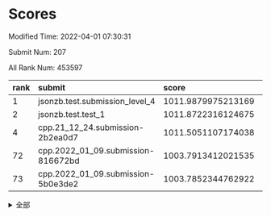 # Scores

Modified Time: 2022-04-01 07:30:31

Submit Num: 207

All Rank Num: 453597

| rank |               submit               |       score        |       sigma        | pk_num |
| :--- | :--------------------------------- | :----------------- | :----------------- | :----- |
| 1    | jsonzb.test.submission_level_4     | 1011.9879975213169 | 0.7833853287119645 | 8766   |
| 2    | jsonzb.test.test_1                 | 1011.8722316124675 | 0.7951391756809252 | 8764   |
| 4    | cpp.21_12_24.submission-2b2ea0d7   | 1011.5051107174038 | 0.7908059120881059 | 8770   |
| 72   | cpp.2022_01_09.submission-816672bd | 1003.7913412021535 | 0.7082097717365929 | 8764   |
| 73   | cpp.2022_01_09.submission-5b0e3de2 | 1003.7852344762922 | 0.7016926696705015 | 8763   |


<details>
<summary>全部</summary>

| rank |                 submit                 |       score        |       sigma        | pk_num |
| :--- | :------------------------------------- | :----------------- | :----------------- | :----- |
| 1    | jsonzb.test.submission_level_4         | 1011.9879975213169 | 0.7833853287119645 | 8766   |
| 2    | jsonzb.test.test_1                     | 1011.8722316124675 | 0.7951391756809252 | 8764   |
| 3    | gobigger.level_3.submission_level_3_19 | 1011.8347195764314 | 0.7784264932067948 | 8761   |
| 4    | cpp.21_12_24.submission-2b2ea0d7       | 1011.5051107174038 | 0.7908059120881059 | 8770   |
| 5    | gobigger.level_3.submission_level_3_16 | 1011.436019296358  | 0.7773999188328254 | 8761   |
| 6    | gobigger.level_3.submission_level_3_26 | 1011.4205929021563 | 0.7682458820141547 | 8765   |
| 7    | gobigger.level_3.submission_level_3_11 | 1011.3432488944618 | 0.7642303844389501 | 8766   |
| 8    | gobigger.level_3.submission_level_3_39 | 1011.1947665825766 | 0.7686381614515996 | 8764   |
| 9    | gobigger.level_3.submission_level_3_18 | 1011.1064834250666 | 0.7774754114532942 | 8767   |
| 10   | gobigger.level_3.submission_level_3_13 | 1011.0673084532309 | 0.7466345191850343 | 8768   |
| 11   | gobigger.level_3.submission_level_3_9  | 1010.9281572011258 | 0.7825819606372868 | 8764   |
| 12   | gobigger.level_3.submission_level_3_36 | 1010.9178253119533 | 0.7709274094146914 | 8767   |
| 13   | gobigger.level_3.submission_level_3_44 | 1010.7397615030789 | 0.7840582576497489 | 8767   |
| 14   | gobigger.level_3.submission_level_3_8  | 1010.698269483343  | 0.7591270719767266 | 8769   |
| 15   | gobigger.level_3.submission_level_3_14 | 1010.6261424234731 | 0.7794994410786096 | 8766   |
| 16   | gobigger.level_3.submission_level_3_30 | 1010.6238044064111 | 0.7525799735003219 | 8767   |
| 17   | gobigger.level_3.submission_level_3_31 | 1010.5894718872539 | 0.7542613890206418 | 8766   |
| 18   | gobigger.level_3.submission_level_3_41 | 1010.584752223419  | 0.7769051204361659 | 8771   |
| 19   | gobigger.level_3.submission_level_3_28 | 1010.4574285384723 | 0.7798904635022682 | 8770   |
| 20   | gobigger.level_3.submission_level_3_27 | 1010.3531773776    | 0.7593215833599282 | 8770   |
| 21   | gobigger.level_3.submission_level_3_47 | 1010.2353546144567 | 0.765054655375824  | 8764   |
| 22   | gobigger.level_3.submission_level_3_12 | 1010.2301927487227 | 0.7610368866667319 | 8762   |
| 23   | gobigger.level_3.submission_level_3_20 | 1010.2047876115498 | 0.7397647991162392 | 8767   |
| 24   | gobigger.level_3.submission_level_3_48 | 1010.1975733100719 | 0.7410165117177312 | 8765   |
| 25   | gobigger.level_3.submission_level_3_7  | 1010.1751527074539 | 0.766225599123204  | 8766   |
| 26   | gobigger.level_3.submission_level_3_29 | 1010.0988705008299 | 0.7504100840945723 | 8766   |
| 27   | gobigger.level_3.submission_level_3_0  | 1010.0319120627981 | 0.7560531235678861 | 8767   |
| 28   | gobigger.level_3.submission_level_3_43 | 1010.005390435125  | 0.742082596030302  | 8761   |
| 29   | gobigger.level_3.submission_level_3_45 | 1009.9725991536849 | 0.7484909096742235 | 8767   |
| 30   | gobigger.level_3.submission_level_3_38 | 1009.9714964185473 | 0.7450591005662819 | 8762   |
| 31   | gobigger.level_3.submission_level_3_6  | 1009.9701105581426 | 0.7721757789456487 | 8763   |
| 32   | gobigger.level_3.submission_level_3_1  | 1009.9421103628737 | 0.7687983217333412 | 8763   |
| 33   | gobigger.level_3.submission_level_3_2  | 1009.8819976034364 | 0.7756796273121014 | 8762   |
| 34   | gobigger.level_3.submission_level_3_37 | 1009.8783454779564 | 0.7556615101071226 | 8766   |
| 35   | gobigger.level_3.submission_level_3_22 | 1009.8484815971973 | 0.7490203829070514 | 8760   |
| 36   | gobigger.level_3.submission_level_3_5  | 1009.813133051739  | 0.7520333711808215 | 8765   |
| 37   | gobigger.level_3.submission_level_3_46 | 1009.6639577337986 | 0.7637617570620892 | 8765   |
| 38   | gobigger.level_3.submission_level_3_24 | 1009.6206939691999 | 0.7287256567388213 | 8760   |
| 39   | gobigger.level_3.submission_level_3_35 | 1009.6066376983933 | 0.7444464729197955 | 8767   |
| 40   | gobigger.level_3.submission_level_3_40 | 1009.5528876694444 | 0.7483177819107187 | 8763   |
| 41   | gobigger.level_3.submission_level_3_49 | 1009.5060736382698 | 0.7358745646152368 | 8764   |
| 42   | gobigger.level_3.submission_level_3_17 | 1009.3889202004922 | 0.7548698199076919 | 8765   |
| 43   | gobigger.level_3.submission_level_3_10 | 1009.3778911012579 | 0.7620791736663698 | 8759   |
| 44   | gobigger.level_3.submission_level_3_4  | 1009.2630240253686 | 0.7746182310771014 | 8764   |
| 45   | gobigger.level_3.submission_level_3_23 | 1009.199815195182  | 0.7585683663255293 | 8770   |
| 46   | gobigger.level_3.submission_level_3_42 | 1009.1706772996906 | 0.7579599778160427 | 8766   |
| 47   | gobigger.level_3.submission_level_3_21 | 1009.0205915807536 | 0.7405184228165742 | 8769   |
| 48   | gobigger.level_3.submission_level_3_32 | 1008.977871057272  | 0.7588482295689452 | 8769   |
| 49   | gobigger.level_3.submission_level_3_15 | 1008.9682834682778 | 0.7390816565604719 | 8763   |
| 50   | gobigger.level_3.submission_level_3_33 | 1008.9276513038906 | 0.75795860620229   | 8763   |
| 51   | gobigger.level_3.submission_level_3_3  | 1008.8928609497625 | 0.7512574909757038 | 8767   |
| 52   | gobigger.level_3.submission_level_3_34 | 1008.8880645168782 | 0.7495291672574399 | 8767   |
| 53   | gobigger.level_3.submission_level_3_25 | 1008.7237326969436 | 0.7254836083772503 | 8763   |
| 54   | gobigger.level_1.submission_level_1_32 | 1004.8679052989952 | 0.7182675443794694 | 8772   |
| 55   | gobigger.level_1.submission_level_1_0  | 1004.7929255178062 | 0.7189662041857217 | 8764   |
| 56   | gobigger.level_1.submission_level_1_37 | 1004.6988910831377 | 0.7291661168620602 | 8768   |
| 57   | gobigger.level_1.submission_level_1_21 | 1004.3990468613508 | 0.7148456754088045 | 8766   |
| 58   | gobigger.level_1.submission_level_1_41 | 1004.2522382349401 | 0.7116569576663209 | 8763   |
| 59   | gobigger.level_1.submission_level_1_13 | 1004.2329418534661 | 0.7130191608791817 | 8772   |
| 60   | gobigger.level_1.submission_level_1_29 | 1004.219153899986  | 0.7179870562982326 | 8768   |
| 61   | gobigger.level_1.submission_level_1_22 | 1004.2143406254366 | 0.7145816767419835 | 8761   |
| 62   | gobigger.level_1.submission_level_1_38 | 1004.1843148754929 | 0.7169628691783217 | 8763   |
| 63   | gobigger.level_1.submission_level_1_47 | 1004.1516336540273 | 0.6982222253435731 | 8765   |
| 64   | gobigger.level_1.submission_level_1_16 | 1004.0636738079472 | 0.7073608713019629 | 8770   |
| 65   | gobigger.level_1.submission_level_1_30 | 1004.0429810915863 | 0.7063322649859172 | 8765   |
| 66   | gobigger.level_1.submission_level_1_5  | 1004.0402320392391 | 0.7225509668299072 | 8765   |
| 67   | gobigger.level_1.submission_level_1_7  | 1003.9092533136541 | 0.7126496047358428 | 8762   |
| 68   | gobigger.level_1.submission_level_1_28 | 1003.8495885540514 | 0.7139846039736308 | 8772   |
| 69   | gobigger.level_1.submission_level_1_31 | 1003.8412335481639 | 0.7076036883083848 | 8766   |
| 70   | gobigger.level_1.submission_level_1_4  | 1003.8380411096646 | 0.7083954585747051 | 8764   |
| 71   | gobigger.level_1.submission_level_1_1  | 1003.7987661574648 | 0.7188128377357034 | 8769   |
| 72   | cpp.2022_01_09.submission-816672bd     | 1003.7913412021535 | 0.7082097717365929 | 8764   |
| 73   | cpp.2022_01_09.submission-5b0e3de2     | 1003.7852344762922 | 0.7016926696705015 | 8763   |
| 74   | gobigger.level_1.submission_level_1_44 | 1003.7814006604492 | 0.7172870967555789 | 8767   |
| 75   | gobigger.level_1.submission_level_1_46 | 1003.7351914805764 | 0.7084786972665572 | 8768   |
| 76   | gobigger.level_1.submission_level_1_18 | 1003.6907339563198 | 0.7080479203472402 | 8766   |
| 77   | gobigger.level_1.submission_level_1_34 | 1003.6875778645788 | 0.712224089134183  | 8765   |
| 78   | gobigger.level_1.submission_level_1_36 | 1003.6707765620181 | 0.7159884952681619 | 8770   |
| 79   | gobigger.level_1.submission_level_1_48 | 1003.6012316152469 | 0.7212586394442767 | 8765   |
| 80   | gobigger.level_1.submission_level_1_20 | 1003.5934211713845 | 0.7152728374327191 | 8767   |
| 81   | gobigger.level_1.submission_level_1_43 | 1003.4901387852067 | 0.7246095939747748 | 8768   |
| 82   | gobigger.level_1.submission_level_1_40 | 1003.4572494900253 | 0.7280093764463033 | 8764   |
| 83   | gobigger.level_1.submission_level_1_35 | 1003.3640081728724 | 0.7117826415324977 | 8759   |
| 84   | gobigger.level_1.submission_level_1_15 | 1003.145563741694  | 0.7106863513408457 | 8770   |
| 85   | gobigger.level_1.submission_level_1_42 | 1003.1359620079561 | 0.7075486017879318 | 8768   |
| 86   | gobigger.level_1.submission_level_1_49 | 1003.0983266341447 | 0.7218111701077233 | 8767   |
| 87   | gobigger.level_1.submission_level_1_25 | 1003.074086248342  | 0.7216377099782944 | 8760   |
| 88   | gobigger.level_1.submission_level_1_10 | 1002.9728696627478 | 0.7089018383269982 | 8764   |
| 89   | gobigger.level_1.submission_level_1_2  | 1002.9161002316357 | 0.7082229247340914 | 8766   |
| 90   | gobigger.level_1.submission_level_1_6  | 1002.8784156688398 | 0.7135558598137443 | 8760   |
| 91   | gobigger.level_1.submission_level_1_17 | 1002.8637854135328 | 0.716984061713424  | 8763   |
| 92   | gobigger.level_1.submission_level_1_33 | 1002.8569940108622 | 0.7117384721900768 | 8765   |
| 93   | gobigger.level_1.submission_level_1_24 | 1002.846925830314  | 0.7158881288030353 | 8763   |
| 94   | gobigger.level_1.submission_level_1_39 | 1002.8373616804341 | 0.7145189468646957 | 8764   |
| 95   | gobigger.level_1.submission_level_1_45 | 1002.8140050935118 | 0.713898607640052  | 8767   |
| 96   | gobigger.level_1.submission_level_1_26 | 1002.8118832915764 | 0.721325820606666  | 8770   |
| 97   | gobigger.level_1.submission_level_1_3  | 1002.6937225243855 | 0.7070797563077643 | 8764   |
| 98   | gobigger.level_1.submission_level_1_12 | 1002.5907719247973 | 0.7123104175756912 | 8763   |
| 99   | gobigger.level_1.submission_level_1_14 | 1002.5603925898889 | 0.7041729262815934 | 8763   |
| 100  | gobigger.level_1.submission_level_1_9  | 1002.5592261078451 | 0.7062968809006637 | 8761   |
| 101  | gobigger.level_1.submission_level_1_27 | 1002.4655337501447 | 0.7235770898112478 | 8765   |
| 102  | gobigger.level_1.submission_level_1_8  | 1002.4652916095705 | 0.7170371768538846 | 8764   |
| 103  | gobigger.level_1.submission_level_1_19 | 1002.4165829463363 | 0.7154316627618265 | 8767   |
| 104  | gobigger.level_1.submission_level_1_11 | 1002.0129684716824 | 0.7104147269863347 | 8757   |
| 105  | gobigger.level_1.submission_level_1_23 | 1001.9902652847709 | 0.707173557573859  | 8770   |
| 106  | gobigger.random.submission_random_11   | 997.1999686380224  | 0.7154997282301161 | 8769   |
| 107  | gobigger.random.submission_random_13   | 997.0046272759217  | 0.7104345981029349 | 8765   |
| 108  | gobigger.random.submission_random_34   | 996.890757263463   | 0.7100290602472833 | 8766   |
| 109  | gobigger.random.submission_random_35   | 996.8622573093463  | 0.7099388505063773 | 8762   |
| 110  | gobigger.random.submission_random_22   | 996.7715942432338  | 0.7116701421437607 | 8764   |
| 111  | gobigger.random.submission_random_7    | 996.5588094868897  | 0.717576083911144  | 8765   |
| 112  | gobigger.random.submission_random_28   | 996.5487111673174  | 0.7219172254112807 | 8762   |
| 113  | gobigger.random.submission_random_48   | 996.5412590036593  | 0.7164550323399791 | 8768   |
| 114  | gobigger.random.submission_random_17   | 996.4479269220992  | 0.7170021701485481 | 8764   |
| 115  | gobigger.random.submission_random_21   | 996.4035650141627  | 0.7174670673515152 | 8765   |
| 116  | gobigger.random.submission_random_2    | 996.388491022674   | 0.7154131552988521 | 8766   |
| 117  | gobigger.random.submission_random_30   | 996.3476925222699  | 0.7111061030205487 | 8762   |
| 118  | gobigger.random.submission_random_4    | 996.3113405747899  | 0.7107544188212073 | 8766   |
| 119  | gobigger.random.submission_random_36   | 996.3044787445516  | 0.7189899251366165 | 8763   |
| 120  | gobigger.random.submission_random_0    | 996.2736803770979  | 0.7065025036282141 | 8763   |
| 121  | gobigger.random.submission_random_12   | 996.2654980132988  | 0.707201737426105  | 8763   |
| 122  | gobigger.random.submission_random_39   | 996.2263507904441  | 0.7085928488169049 | 8763   |
| 123  | gobigger.random.submission_random_41   | 996.2018401159355  | 0.7003062175887043 | 8765   |
| 124  | gobigger.random.submission_random_46   | 996.168126692999   | 0.6981971898128002 | 8762   |
| 125  | gobigger.random.submission_random_20   | 996.1598886323652  | 0.7183834958204038 | 8767   |
| 126  | gobigger.random.submission_random_32   | 996.1090313669748  | 0.7184143001905964 | 8768   |
| 127  | gobigger.random.submission_random_19   | 996.0906738570509  | 0.7202963278444984 | 8766   |
| 128  | gobigger.random.submission_random_6    | 996.0733788125397  | 0.7089803571900317 | 8763   |
| 129  | gobigger.random.submission_random_1    | 996.0538295456141  | 0.7069074776167379 | 8765   |
| 130  | gobigger.random.submission_random_29   | 996.0535739597633  | 0.7176914990092198 | 8766   |
| 131  | gobigger.random.submission_random_25   | 995.9711589147854  | 0.7158367255366157 | 8767   |
| 132  | gobigger.random.submission_random_23   | 995.9206184827348  | 0.7108772773439644 | 8768   |
| 133  | gobigger.random.submission_random_16   | 995.9046849587467  | 0.7156302052522643 | 8767   |
| 134  | gobigger.random.submission_random_38   | 995.8951310931412  | 0.7033682718853898 | 8769   |
| 135  | gobigger.random.submission_random_47   | 995.8683777069768  | 0.7176194716572434 | 8765   |
| 136  | gobigger.random.submission_random_5    | 995.8299846205199  | 0.72372894458929   | 8762   |
| 137  | gobigger.random.submission_random_10   | 995.7788444184888  | 0.7110321193797124 | 8770   |
| 138  | gobigger.random.submission_random_45   | 995.6905646500383  | 0.7149756008049434 | 8765   |
| 139  | gobigger.random.submission_random_33   | 995.6681254738099  | 0.7015430088291262 | 8764   |
| 140  | gobigger.random.submission_random_31   | 995.636771775715   | 0.6931536632301731 | 8764   |
| 141  | gobigger.random.submission_random_26   | 995.5960091516766  | 0.6970012152237763 | 8769   |
| 142  | gobigger.random.submission_random_37   | 995.5873152482895  | 0.7171669479669457 | 8767   |
| 143  | gobigger.random.submission_random_3    | 995.5751218285187  | 0.7341355887461238 | 8767   |
| 144  | gobigger.random.submission_random_43   | 995.5673013473302  | 0.7226065718276692 | 8766   |
| 145  | gobigger.random.submission_random_49   | 995.5001512855101  | 0.7034737632028736 | 8764   |
| 146  | gobigger.random.submission_random_14   | 995.410972532325   | 0.6982014010841454 | 8760   |
| 147  | gobigger.random.submission_random_24   | 995.40372052413    | 0.7210117219229442 | 8767   |
| 148  | gobigger.random.submission_random_9    | 995.3687223399918  | 0.7126216384258433 | 8765   |
| 149  | gobigger.random.submission_random_42   | 995.3108751059906  | 0.7124585458793791 | 8762   |
| 150  | gobigger.random.submission_random_44   | 995.2737538510465  | 0.7035668746124294 | 8764   |
| 151  | gobigger.random.submission_random_18   | 995.2528005427138  | 0.7149314392394853 | 8766   |
| 152  | gobigger.random.submission_random_40   | 995.0263608217821  | 0.7202576781523147 | 8757   |
| 153  | gobigger.random.submission_random_27   | 994.7887701427481  | 0.7209529274402702 | 8764   |
| 154  | gobigger.random.submission_random_8    | 994.7573391187225  | 0.7103677349542822 | 8768   |
| 155  | gobigger.level_2.submission_level_2_20 | 994.6129622663544  | 0.721184758168357  | 8768   |
| 156  | gobigger.level_2.submission_level_2_48 | 994.0505113317703  | 0.7456273450437022 | 8764   |
| 157  | gobigger.level_2.submission_level_2_21 | 994.0344340324563  | 0.7282758470384368 | 8766   |
| 158  | gobigger.random.submission_random_15   | 993.7502680107158  | 0.7192101250284342 | 8762   |
| 159  | gobigger.level_2.submission_level_2_45 | 993.4403820608054  | 0.7356055509953587 | 8765   |
| 160  | gobigger.level_2.submission_level_2_22 | 993.378726762182   | 0.731448607095117  | 8768   |
| 161  | gobigger.level_2.submission_level_2_35 | 993.3503486608215  | 0.7433958118091362 | 8764   |
| 162  | gobigger.level_2.submission_level_2_27 | 993.2978974218462  | 0.7343921060269499 | 8763   |
| 163  | gobigger.level_2.submission_level_2_13 | 993.1067564858679  | 0.7266237341013644 | 8758   |
| 164  | gobigger.level_2.submission_level_2_39 | 993.0652228763215  | 0.7292282992076028 | 8765   |
| 165  | gobigger.level_2.submission_level_2_36 | 992.9965579238118  | 0.7401964737581712 | 8766   |
| 166  | gobigger.level_2.submission_level_2_30 | 992.9130737528733  | 0.7424336405828958 | 8769   |
| 167  | gobigger.level_2.submission_level_2_47 | 992.9077382173289  | 0.7474851502408592 | 8768   |
| 168  | gobigger.level_2.submission_level_2_42 | 992.7787988210899  | 0.752423402517828  | 8762   |
| 169  | gobigger.level_2.submission_level_2_6  | 992.7618083662171  | 0.7385908459737353 | 8765   |
| 170  | gobigger.level_2.submission_level_2_10 | 992.7068852813392  | 0.7421025884500064 | 8767   |
| 171  | gobigger.level_2.submission_level_2_14 | 992.6090689482547  | 0.7510162753571894 | 8762   |
| 172  | gobigger.level_2.submission_level_2_31 | 992.6041986264338  | 0.740159095586769  | 8764   |
| 173  | gobigger.level_2.submission_level_2_26 | 992.4637722712989  | 0.7420834332753992 | 8768   |
| 174  | gobigger.level_2.submission_level_2_11 | 992.418649914234   | 0.7284163130822245 | 8760   |
| 175  | gobigger.level_2.submission_level_2_2  | 992.4110743263609  | 0.7289226515003426 | 8765   |
| 176  | gobigger.level_2.submission_level_2_17 | 992.2836523903472  | 0.7359608611431099 | 8760   |
| 177  | gobigger.level_2.submission_level_2_7  | 992.2624002205571  | 0.7321801848406445 | 8766   |
| 178  | gobigger.level_2.submission_level_2_24 | 992.2276332548292  | 0.7537068218153521 | 8768   |
| 179  | gobigger.level_2.submission_level_2_1  | 992.2152540846215  | 0.7297015504070713 | 8764   |
| 180  | gobigger.level_2.submission_level_2_19 | 992.2086018583777  | 0.7576389760351481 | 8767   |
| 181  | gobigger.level_2.submission_level_2_40 | 992.1908683334309  | 0.7359100666998333 | 8767   |
| 182  | gobigger.level_2.submission_level_2_38 | 992.1202004928483  | 0.7388719609589438 | 8760   |
| 183  | gobigger.level_2.submission_level_2_15 | 992.1021749067268  | 0.7415468724115549 | 8764   |
| 184  | gobigger.level_2.submission_level_2_16 | 992.0447371128573  | 0.7467600748886528 | 8768   |
| 185  | gobigger.level_2.submission_level_2_8  | 992.027239617593   | 0.7466501652207697 | 8760   |
| 186  | gobigger.level_2.submission_level_2_33 | 991.9611008164351  | 0.767449693637243  | 8765   |
| 187  | gobigger.level_2.submission_level_2_25 | 991.9328325796158  | 0.7352979388949464 | 8766   |
| 188  | gobigger.level_2.submission_level_2_44 | 991.7570808155583  | 0.7563976852189704 | 8760   |
| 189  | gobigger.level_2.submission_level_2_46 | 991.6832095397359  | 0.7355740095737561 | 8764   |
| 190  | gobigger.level_2.submission_level_2_34 | 991.6616639850467  | 0.7459471427307046 | 8768   |
| 191  | gobigger.level_2.submission_level_2_43 | 991.6396328267286  | 0.7610414665297984 | 8759   |
| 192  | gobigger.level_2.submission_level_2_18 | 991.432625477093   | 0.7416838832179435 | 8764   |
| 193  | gobigger.level_2.submission_level_2_28 | 991.4161295712573  | 0.7393146300027907 | 8762   |
| 194  | gobigger.level_2.submission_level_2_29 | 991.1826162385524  | 0.7524821889910177 | 8765   |
| 195  | gobigger.level_2.submission_level_2_37 | 991.1420351820633  | 0.7561541323136103 | 8769   |
| 196  | gobigger.level_2.submission_level_2_41 | 991.0679983923371  | 0.7497931308101816 | 8769   |
| 197  | gobigger.level_2.submission_level_2_5  | 991.0126194837645  | 0.7710811993468352 | 8762   |
| 198  | gobigger.level_2.submission_level_2_49 | 990.9624771577322  | 0.7507074643033685 | 8769   |
| 199  | gobigger.level_2.submission_level_2_23 | 990.8818830729913  | 0.7546051190001811 | 8768   |
| 200  | gobigger.level_2.submission_level_2_4  | 990.8467189510599  | 0.7536123292533198 | 8761   |
| 201  | gobigger.level_2.submission_level_2_9  | 990.5367506642193  | 0.7810556855545233 | 8766   |
| 202  | gobigger.level_2.submission_level_2_3  | 990.5331533107149  | 0.7478021014152988 | 8769   |
| 203  | gobigger.level_2.submission_level_2_12 | 990.4468037646856  | 0.7822782629632382 | 8768   |
| 204  | gobigger.level_2.submission_level_2_32 | 990.1781598220729  | 0.7683934012659119 | 8768   |
| 205  | gobigger.level_2.submission_level_2_0  | 990.0609092220635  | 0.7531481709505986 | 8765   |
| 206  | gobigger.none.submission_none_0        | 976.7883502503904  | 1.3668530838009607 | 8768   |
| 207  | gobigger.none.submission_none_1        | 975.0349081250264  | 1.6214750793363741 | 8767   |

</details>